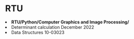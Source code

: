 # RTU
<li> <strong> RTU/Python/Computer Graphics and Image Processing/ </strong>
<li> Determinant calculation December 2022
<li>Data Structures 10-03023
